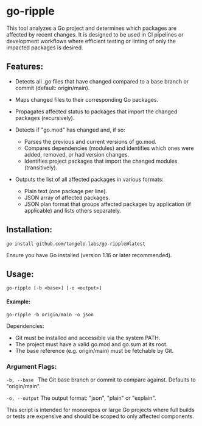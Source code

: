 # go-ripple
 This tool analyzes a Go project and determines which packages are affected by recent changes.
 It is designed to be used in CI pipelines or development workflows where efficient testing or linting
 of only the impacted packages is desired.

 ## Features:

 - Detects all .go files that have changed compared to a base branch or commit (default: origin/main).
 - Maps changed files to their corresponding Go packages.
 - Propagates affected status to packages that import the changed packages (recursively).
 - Detects if "go.mod" has changed and, if so:
   - Parses the previous and current versions of go.mod.
   - Compares dependencies (modules) and identifies which ones were added, removed, or had version changes.
   - Identifies project packages that import the changed modules (transitively).

 - Outputs the list of all affected packages in various formats:
   - Plain text (one package per line).
   - JSON array of affected packages.
   - JSON plan format that groups affected packages by application (if applicable) and lists others separately.
 ## Installation:

`go install github.com/tangelo-labs/go-ripple@latest`

 Ensure you have Go installed (version 1.16 or later recommended).
 ## Usage:
                
`go-ripple [-b <base>] [-o <output>]`

 #### Example:

`go-ripple -b origin/main -o json`

 Dependencies:

 - Git must be installed and accessible via the system PATH.
 - The project must have a valid go.mod and go.sum at its root.
 - The base reference (e.g. origin/main) must be fetchable by Git.

 ### Argument Flags:

 `-b, --base `  The Git base branch or commit to compare against. Defaults to "origin/main".

 `-o, --output` The output format: "json", "plain" or "explain".
 
This script is intended for monorepos or large Go projects where full builds or tests
 are expensive and should be scoped to only affected components.